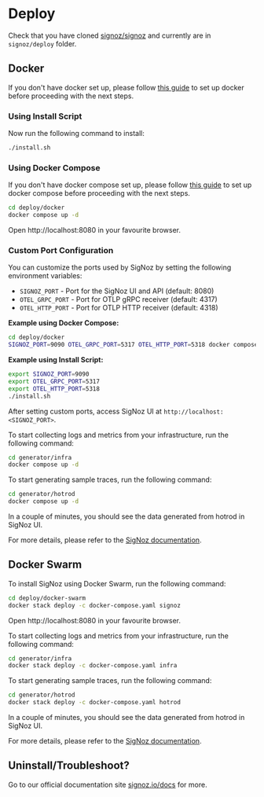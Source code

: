 # Deploy

Check that you have cloned [signoz/signoz](https://github.com/signoz/signoz)
and currently are in `signoz/deploy` folder.

## Docker

If you don't have docker set up, please follow [this guide](https://docs.docker.com/engine/install/)
to set up docker before proceeding with the next steps.

### Using Install Script

Now run the following command to install:

```sh
./install.sh
```

### Using Docker Compose

If you don't have docker compose set up, please follow [this guide](https://docs.docker.com/compose/install/)
to set up docker compose before proceeding with the next steps.

```sh
cd deploy/docker
docker compose up -d
```

Open http://localhost:8080 in your favourite browser.

### Custom Port Configuration

You can customize the ports used by SigNoz by setting the following environment variables:

- `SIGNOZ_PORT` - Port for the SigNoz UI and API (default: 8080)
- `OTEL_GRPC_PORT` - Port for OTLP gRPC receiver (default: 4317)
- `OTEL_HTTP_PORT` - Port for OTLP HTTP receiver (default: 4318)

**Example using Docker Compose:**

```sh
cd deploy/docker
SIGNOZ_PORT=9090 OTEL_GRPC_PORT=5317 OTEL_HTTP_PORT=5318 docker compose up -d
```

**Example using Install Script:**

```sh
export SIGNOZ_PORT=9090
export OTEL_GRPC_PORT=5317
export OTEL_HTTP_PORT=5318
./install.sh
```

After setting custom ports, access SigNoz UI at `http://localhost:<SIGNOZ_PORT>`.

To start collecting logs and metrics from your infrastructure, run the following command:

```sh
cd generator/infra
docker compose up -d
```

To start generating sample traces, run the following command:

```sh
cd generator/hotrod
docker compose up -d
```

In a couple of minutes, you should see the data generated from hotrod in SigNoz UI.

For more details, please refer to the [SigNoz documentation](https://signoz.io/docs/install/docker/).

## Docker Swarm

To install SigNoz using Docker Swarm, run the following command:

```sh
cd deploy/docker-swarm
docker stack deploy -c docker-compose.yaml signoz
```

Open http://localhost:8080 in your favourite browser.

To start collecting logs and metrics from your infrastructure, run the following command:

```sh
cd generator/infra
docker stack deploy -c docker-compose.yaml infra
```

To start generating sample traces, run the following command:

```sh
cd generator/hotrod
docker stack deploy -c docker-compose.yaml hotrod
```

In a couple of minutes, you should see the data generated from hotrod in SigNoz UI.

For more details, please refer to the [SigNoz documentation](https://signoz.io/docs/install/docker-swarm/).

## Uninstall/Troubleshoot?

Go to our official documentation site [signoz.io/docs](https://signoz.io/docs) for more.
